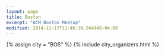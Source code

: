 ```yaml
---
layout: page
title: Boston
excerpt: "ACM Boston Meetup"
modified: 2014-11-17T11:46:38.564948-04:00
---
```

{% assign city = "BOS" %}
{% include city_organizers.html %}

